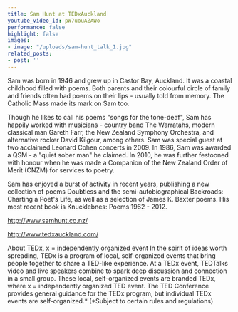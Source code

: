```yaml
---
title: Sam Hunt at TEDxAuckland
youtube_video_id: pW7uouAZAWo
performance: false
highlight: false
images:
- image: "/uploads/sam-hunt_talk_1.jpg"
related_posts:
- post: ''
---
```


Sam was born in 1946 and grew up in Castor Bay, Auckland. It was a coastal childhood filled with poems. Both parents and their colourful circle of family and friends often had poems on their lips - usually told from memory. The Catholic Mass made its mark on Sam too.

Though he likes to call his poems "songs for the tone-deaf", Sam has happily worked with musicians - country band The Warratahs, modern classical man Gareth Farr, the New Zealand Symphony Orchestra, and alternative rocker David Kilgour, among others. Sam was special guest at two acclaimed Leonard Cohen concerts in 2009. In 1986, Sam was awarded a QSM - a "quiet sober man" he claimed. In 2010, he was further festooned with honour when he was made a Companion of the New Zealand Order of Merit (CNZM) for services to poetry.

Sam has enjoyed a burst of activity in recent years, publishing a new collection of poems Doubtless and the semi-autobiographical Backroads: Charting a Poet's Life, as well as a selection of James K. Baxter poems. His most recent book is Knucklebnes: Poems 1962 - 2012.

http://www.samhunt.co.nz/

http://www.tedxauckland.com/

About TEDx, x = independently organized event
In the spirit of ideas worth spreading, TEDx is a program of local, self-organized events that bring people together to share a TED-like experience. At a TEDx event, TEDTalks video and live speakers combine to spark deep discussion and connection in a small group. These local, self-organized events are branded TEDx, where x = independently organized TED event. The TED Conference provides general guidance for the TEDx program, but individual TEDx events are self-organized.* (*Subject to certain rules and regulations)
